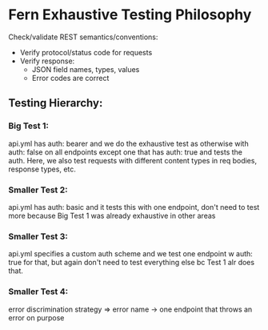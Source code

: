 # Fern Exhaustive Testing Philosophy

Check/validate REST semantics/conventions:
* Verify protocol/status code for requests
* Verify response:
  * JSON field names, types, values 
  * Error codes are correct 
    
## Testing Hierarchy: 

### Big Test 1: 
api.yml has auth: bearer and we do the exhaustive test as otherwise with auth: false on all endpoints except one that has auth: true and tests the auth. Here, we also test requests with different content types in req bodies, response types, etc.

### Smaller Test 2: 
api.yml has auth: basic and it tests this with one endpoint, don't need to test more because Big Test 1 was already exhaustive in other areas

### Smaller Test 3: 
api.yml specifies a custom auth scheme and we test one endpoint w auth: true for that, but again don't need to test everything else bc Test 1 alr does that.

### Smaller Test 4: 
error discrimination strategy => error name -> one endpoint that throws an error on purpose 